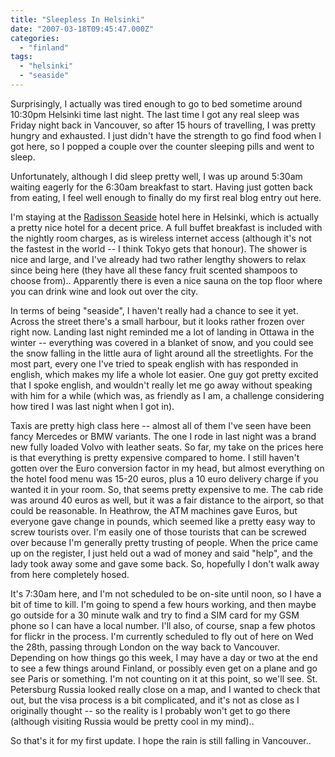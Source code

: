 ```yaml
---
title: "Sleepless In Helsinki"
date: "2007-03-18T09:45:47.000Z"
categories: 
  - "finland"
tags: 
  - "helsinki"
  - "seaside"
---
```


Surprisingly, I actually was tired enough to go to bed sometime around 10:30pm Helsinki time last night. The last time I got any real sleep was Friday night back in Vancouver, so after 15 hours of travelling, I was pretty hungry and exhausted. I just didn't have the strength to go find food when I got here, so I popped a couple over the counter sleeping pills and went to sleep.

Unfortunately, although I did sleep pretty well, I was up around 5:30am waiting eagerly for the 6:30am breakfast to start. Having just gotten back from eating, I feel well enough to finally do my first real blog entry out here.

I'm staying at the [Radisson Seaside](http://www.radissonsas.com/cs/Satellite?pagename=RadissonSAS/integration/hotelInfo&hotelCode=HELZB&language=en?) hotel here in Helsinki, which is actually a pretty nice hotel for a decent price. A full buffet breakfast is included with the nightly room charges, as is wireless internet access (although it's not the fastest in the world -- I think Tokyo gets that honour). The shower is nice and large, and I've already had two rather lengthy showers to relax since being here (they have all these fancy fruit scented shampoos to choose from).. Apparently there is even a nice sauna on the top floor where you can drink wine and look out over the city.

In terms of being "seaside", I haven't really had a chance to see it yet. Across the street there's a small harbour, but it looks rather frozen over right now. Landing last night reminded me a lot of landing in Ottawa in the winter -- everything was covered in a blanket of snow, and you could see the snow falling in the little aura of light around all the streetlights. For the most part, every one I've tried to speak english with has responded in english, which makes my life a whole lot easier. One guy got pretty excited that I spoke english, and wouldn't really let me go away without speaking with him for a while (which was, as friendly as I am, a challenge considering how tired I was last night when I got in).

Taxis are pretty high class here -- almost all of them I've seen have been fancy Mercedes or BMW variants. The one I rode in last night was a brand new fully loaded Volvo with leather seats. So far, my take on the prices here is that everything is pretty expensive compared to home. I still haven't gotten over the Euro conversion factor in my head, but almost everything on the hotel food menu was 15-20 euros, plus a 10 euro delivery charge if you wanted it in your room. So, that seems pretty expensive to me. The cab ride was around 40 euros as well, but it was a fair distance to the airport, so that could be reasonable. In Heathrow, the ATM machines gave Euros, but everyone gave change in pounds, which seemed like a pretty easy way to screw tourists over. I'm easily one of those tourists that can be screwed over because I'm generally pretty trusting of people. When the price came up on the register, I just held out a wad of money and said "help", and the lady took away some and gave some back. So, hopefully I don't walk away from here completely hosed.

It's 7:30am here, and I'm not scheduled to be on-site until noon, so I have a bit of time to kill. I'm going to spend a few hours working, and then maybe go outside for a 30 minute walk and try to find a SIM card for my GSM phone so I can have a local number. I'll also, of course, snap a few photos for flickr in the process. I'm currently scheduled to fly out of here on Wed the 28th, passing through London on the way back to Vancouver. Depending on how things go this week, I may have a day or two at the end to see a few things around Finland, or possibly even get on a plane and go see Paris or something. I'm not counting on it at this point, so we'll see. St. Petersburg Russia looked really close on a map, and I wanted to check that out, but the visa process is a bit complicated, and it's not as close as I originally thought -- so the reality is I probably won't get to go there (although visiting Russia would be pretty cool in my mind)..

So that's it for my first update. I hope the rain is still falling in Vancouver..
